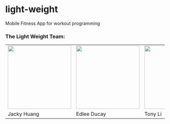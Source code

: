 # light-weight
Mobile Fitness App for workout programming

### The Light Weight Team:
<table>
	<tr>
		<td><img src="https://avatars.githubusercontent.com/u/44718684?v=4" width="200"></td>
		<td><img src="https://avatars2.githubusercontent.com/u/55123805?v=4" width="200"></td>
		<td><img src="https://avatars.githubusercontent.com/u/59937008?v=4" width="200"></td>
	</tr>
	<tr>
	<td>Jacky Huang</td>
	<td>Edlee Ducay</td>
	<td>Tony Li</td>
	</tr>
</table>
